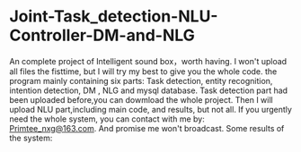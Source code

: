 # Joint-Task_detection-NLU-Controller-DM-and-NLG
An complete project of Intelligent sound box，worth having.
I won't upload all files the fisttime, but I will try my best to give you the whole code.
the program mainly containing six parts: Task detection, entity recognition, intention detection, DM , NLG and mysql database. Task detection part had been uploaded before,you can
dowmload the whole project. Then I will upload NLU part,including main code, and results, but not all. If you urgently need the whole system, you can contact with me by: Primtee_nxg@163.com. And promise me won't broadcast.
Some results of the system:

